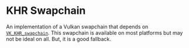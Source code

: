 KHR Swapchain
=============

An implementation of a Vulkan swapchain that depends on [`VK_KHR_swapchain`](https://registry.khronos.org/vulkan/specs/1.3-extensions/man/html/VK_KHR_swapchain.html). This swapchain is available on most platforms but may not be ideal on all. But, it is a good fallback.
